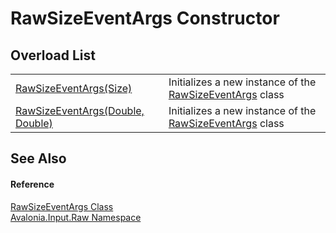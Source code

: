 # RawSizeEventArgs Constructor


## Overload List
<table>
<tr>
<td><a href="M_Avalonia_Input_Raw_RawSizeEventArgs__ctor">RawSizeEventArgs(Size)</a></td>
<td>Initializes a new instance of the <a href="T_Avalonia_Input_Raw_RawSizeEventArgs">RawSizeEventArgs</a> class</td>
</tr>
<tr>
<td><a href="M_Avalonia_Input_Raw_RawSizeEventArgs__ctor_1">RawSizeEventArgs(Double, Double)</a></td>
<td>Initializes a new instance of the <a href="T_Avalonia_Input_Raw_RawSizeEventArgs">RawSizeEventArgs</a> class</td>
</tr>
</table>

## See Also


#### Reference
<a href="T_Avalonia_Input_Raw_RawSizeEventArgs">RawSizeEventArgs Class</a>  
<a href="N_Avalonia_Input_Raw">Avalonia.Input.Raw Namespace</a>  
